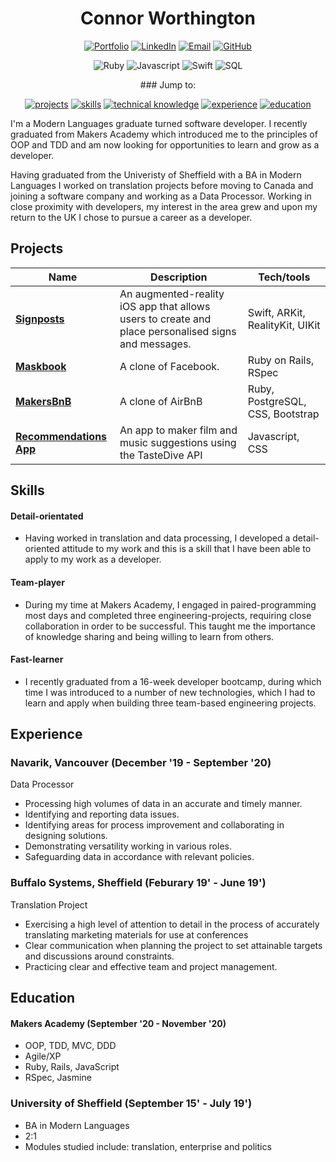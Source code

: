 <h1 align="center">Connor Worthington</h1> 

<div align='center'>

[![Portfolio]](https://www.connorworthington.com)
[![LinkedIn]](https://www.linkedin.com/in/connor-worthington-83b350131/)
[![Email]](mailto:worthington.connor@gmail.com)
[![GitHub]](https://github.com/crtw26)

</div>

<div align='center'>

![Ruby]
![Javascript]
![Swift]
![SQL]

</div>

<div align='center'>
### Jump to: 

[![projects](https://img.shields.io/badge/-Projects-blue?style=for-the-badge)](#projects)
[![skills](https://img.shields.io/badge/-Skills-blue?style=for-the-badge)](#skills)
[![technical knowledge](https://img.shields.io/badge/-Technical_Knowledge-blue?style=for-the-badge)](#technical-knowledge)
[![experience](https://img.shields.io/badge/-Experience-blue?style=for-the-badge)](#experience)
[![education](https://img.shields.io/badge/-Education-blue?style=for-the-badge)](#education)

</div>

I'm a Modern Languages graduate turned software developer. I recently graduated from Makers Academy which introduced me to the principles of OOP and TDD and am now looking for opportunities to learn and grow as a developer.

Having graduated from the Univeristy of Sheffield with a BA in Modern Languages I worked on translation projects before moving to Canada and joining a software company and working as a Data Processor. Working in close proximity with developers, my interest in the area grew and upon my return to the UK I chose to pursue a career as a developer. 


## Projects

| Name                         | Description       | Tech/tools        |
| ---------------------------- | ----------------- | ----------------- |
| **[Signposts]**            | An augmented-reality iOS app that allows users to create and place personalised signs and messages. | Swift, ARKit, RealityKit, UIKit |
| **[Maskbook]**             | A clone of Facebook.                                                                                | Ruby on Rails, RSpec            |
| **[MakersBnB]**            | A clone of AirBnB                                                                                   | Ruby, PostgreSQL, CSS, Bootstrap|
| **[Recommendations App]**   | An app to maker film and music suggestions using the TasteDive API                                 | Javascript, CSS

## Skills

#### Detail-orientated

- Having worked in translation and data processing, I developed a detail-oriented attitude to my work and this is a skill that I have been able to apply to my work as a developer. 

#### Team-player

- During my time at Makers Academy, I engaged in paired-programming most days and completed three engineering-projects, requiring close collaboration in order to be successful. This taught me the importance of knowledge sharing and being willing to learn from others.

#### Fast-learner

- I recently graduated from a 16-week developer bootcamp, during which time I was introduced to a number of new technologies, which I had to learn and apply when building three team-based engineering projects.

## Experience

### Navarik, Vancouver (December '19 - September '20)  
Data Processor

-	Processing high volumes of data in an accurate and timely manner. 
-	Identifying and reporting data issues.
-	Identifying areas for process improvement and collaborating in designing solutions.
-	Demonstrating versatility working in various roles. 
-	Safeguarding data in accordance with relevant policies.


### Buffalo Systems, Sheffield (Feburary 19' - June 19')  
Translation Project

-	Exercising a high level of attention to detail in the process of accurately translating marketing materials for use at 
  conferences
-	Clear communication when planning the project to set attainable targets and discussions around constraints.
-	Practicing clear and effective team and project management.


## Education

#### Makers Academy (September '20 - November '20)

- OOP, TDD, MVC, DDD
- Agile/XP
- Ruby, Rails, JavaScript
- RSpec, Jasmine

### University of Sheffield (September 15' - July 19')

- BA in Modern Languages
- 2:1
- Modules studied include: translation, enterprise and politics

[Ruby]: https://img.shields.io/badge/-Ruby%20-red?style=for-the-badge
[Javascript]: https://img.shields.io/badge/-Javascript-yellow?style=for-the-badge
[Swift]: https://img.shields.io/badge/-Swift%20-orange?style=for-the-badge
[SQL]: https://img.shields.io/badge/-SQL-blueviolet?style=for-the-badge

[Signposts]: https://github.com/samcolson4/signposts-again
[Maskbook]: https://github.com/CRTW26/Croc-My-World
[MakersBnB]: https://github.com/CRTW26/makersbnb
[Recommendations App]: https://github.com/CRTW26/recommendations_app

[linkedin]: https://img.shields.io/badge/LinkedIn-%232A6AC7?style=for-the-badge&logo=linkedin
[email]: https://img.shields.io/badge/Email-%23D14836?style=for-the-badge&logo=gmail&logoColor=white
[github]: https://img.shields.io/badge/GitHub-%23181717?style=for-the-badge&logo=github&logoColor=white
[Portfolio]: https://img.shields.io/badge/-Portfolio-brightgreen?style=for-the-badge

